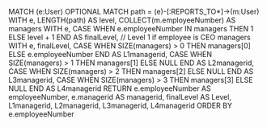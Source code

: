 MATCH (e:User)
OPTIONAL MATCH path = (e)-[:REPORTS_TO*]->(m:User)
WITH e, LENGTH(path) AS level, COLLECT(m.employeeNumber) AS managers
WITH e, 
     CASE WHEN e.employeeNumber IN managers THEN 1 ELSE level + 1 END AS finalLevel,  // Level 1 if employee is CEO
     managers
WITH e, finalLevel,
     CASE WHEN SIZE(managers) > 0 THEN managers[0] ELSE e.employeeNumber END AS L1managerid,
     CASE WHEN SIZE(managers) > 1 THEN managers[1] ELSE NULL END AS L2managerid,
     CASE WHEN SIZE(managers) > 2 THEN managers[2] ELSE NULL END AS L3managerid,
     CASE WHEN SIZE(managers) > 3 THEN managers[3] ELSE NULL END AS L4managerid
RETURN e.employeeNumber AS employeeNumber,
       e.managerid AS managerid,
       finalLevel AS Level,
       L1managerid, L2managerid, L3managerid, L4managerid
ORDER BY e.employeeNumber
